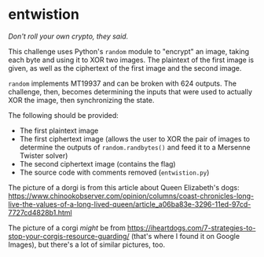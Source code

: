 # entwistion

*Don't roll your own crypto, they said.*

This challenge uses Python's `random` module to "encrypt" an image, taking each byte and using it to XOR two images. The plaintext of the first image is given, as well as the ciphertext of the first image and the second image.

`random` implements MT19937 and can be broken with 624 outputs. The challenge, then, becomes determining the inputs that were used to actually XOR the image, then synchronizing the state.

The following should be provided:
- The first plaintext image
- The first ciphertext image (allows the user to XOR the pair of images to determine the outputs of `random.randbytes()` and feed it to a Mersenne Twister solver)
- The second ciphertext image (contains the flag)
- The source code with comments removed (`entwistion.py`)

The picture of a dorgi is from this article about Queen Elizabeth's dogs: https://www.chinookobserver.com/opinion/columns/coast-chronicles-long-live-the-values-of-a-long-lived-queen/article_a06ba83e-3296-11ed-97cd-7727cd4828b1.html

The picture of a corgi *might* be from https://iheartdogs.com/7-strategies-to-stop-your-corgis-resource-guarding/ (that's where I found it on Google Images), but there's a lot of similar pictures, too.

